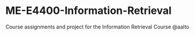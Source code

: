 # ME-E4400-Information-Retrieval
Course assignments and project for the Information Retrieval Course @aalto

